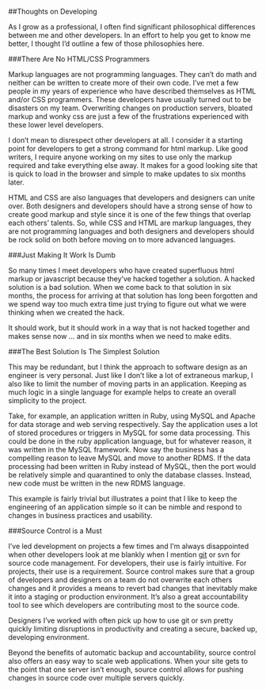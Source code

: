 ##Thoughts on Developing

As I grow as a professional, I often find significant philosophical differences between me and other developers. In an effort to help you get to know me better, I thought I’d outline a few of those philosophies here.

###There Are No HTML/CSS Programmers

Markup languages are not programming languages. They can’t do math and neither can be written to create more of their own code. I’ve met a few people in my years of experience who have described themselves as HTML and/or CSS programmers. These developers have usually turned out to be disasters on my team. Overwriting changes on production servers, bloated markup and wonky css are just a few of the frustrations experienced with these lower level developers.

I don’t mean to disrespect other developers at all. I consider it a starting point for developers to get a strong command for html markup. Like good writers, I require anyone working on my sites to use only the markup required and take everything else away. It makes for a good looking site that is quick to load in the browser and simple to make updates to six months later.

HTML and CSS are also languages that developers and designers can unite over. Both designers and developers should have a strong sense of how to create good markup and style since it is one of the few things that overlap each others’ talents. So, while CSS and HTML are markup languages, they are not programming languages and both designers and developers should be rock solid on both before moving on to more advanced languages.

###Just Making It Work Is Dumb

So many times I meet developers who have created superfluous html markup or javascript because they’ve hacked together a solution. A hacked solution is a bad solution. When we come back to that solution in six months, the process for arriving at that solution has long been forgotten and we spend way too much extra time just trying to figure out what we were thinking when we created the hack.

It should work, but it should work in a way that is not hacked together and makes sense now … and in six months when we need to make edits.

###The Best Solution Is The Simplest Solution

This may be redundant, but I think the approach to software design as an engineer is very personal. Just like I don’t like a lot of extraneous markup, I also like to limit the number of moving parts in an application. Keeping as much logic in a single language for example helps to create an overall simplicity to the project.

Take, for example, an application written in Ruby, using MySQL and Apache for data storage and web serving respectively. Say the application uses a lot of stored procedures or triggers in MySQL for some data processing. This could be done in the ruby application language, but for whatever reason, it was written in the MySQL framework. Now say the business has a compelling reason to leave MySQL and move to another RDMS. If the data processing had been written in Ruby instead of MySQL, then the port would be relatively simple and quarantined to only the database classes. Instead, new code must be written in the new RDMS language.

This example is fairly trivial but illustrates a point that I like to keep the engineering of an application simple so it can be nimble and respond to changes in business practices and usability.

###Source Control is a Must

I’ve led development on projects a few times and I’m always disappointed when other developers look at me blankly when I mention [git](http://www.github.com/brycemcd) or svn for source code management. For developers, their use is fairly intuitive. For projects, their use is a requirement. Source control makes sure that a group of developers and designers on a team do not overwrite each others changes and it provides a means to revert bad changes that inevitably make it into a staging or production environment. It’s also a great accountability tool to see which developers are contributing most to the source code.

Designers I’ve worked with often pick up how to use git or svn pretty quickly limiting disruptions in productivity and creating a secure, backed up, developing environment.

Beyond the benefits of automatic backup and accountability, source control also offers an easy way to scale web applications. When your site gets to the point that one server isn’t enough, source control allows for pushing changes in source code over multiple servers quickly.
